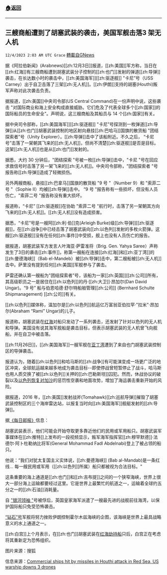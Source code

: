 ###  [:house:返回](README.md)
---


## 三艘商船遭到了胡塞武装的袭击，美国军舰击落3 架无人机
`12/4/2023 2:03 AM UTC Grace` [轉載自GNews](https://gnews.org/articles/2067439)

据《阿拉伯新闻》(Arabnews)[[zh:12月3日]]报道，[[zh:美国]]军方称，当日在[[zh:红海]]有三艘商船遭到胡塞武装分子控制的[[zh:也门]]发射的弹道[[zh:导弹]]袭击，在长达数小时的袭击中，[[zh:美国海军]][[zh:驱逐舰]] "卡尼”号（USS Carney）出于自卫击落了三架[[zh:无人机]]。[[zh:伊朗]]支持的胡塞(Houthi)叛军声称对此次袭击负责。

据报道，[[zh:美国]]中央司令部(US Central Command)在一份声明中说，这些袭击 "对国际商业和海上安全构成直接威胁。它们危及了代表全球多个[[zh:国家]]的国际船员的生命安全"。声明说，这三艘商船及其船员与 14 个[[zh:国家]]有关。

据中央司令部称，[[zh:美国海军]][[zh:驱逐舰]] "卡尼”号探测到一枚弹道[[zh:导弹]]从[[zh:也门]]胡塞武装控制的地区射向悬挂[[zh:巴哈马]]国旗的散货船 "团结探索者”号（Unity Explorer）。[[zh:导弹]]击中了该船附近。不久之后， “卡尼号”击落了一架朝其飞来的[[zh:无人机]]，但尚不清楚[[zh:驱逐舰]]是否是目标。这架[[zh:无人机]]也是从[[zh:也门]]发射的。

据悉，大约 30 分钟后，"团结探索 "号被一枚[[zh:导弹]]击中，"卡尼 "号在回应求救信号时击落了另一架飞来的[[zh:无人机]]。中央司令部称，"团结探索者 "号报告称[[zh:导弹]]造成了轻微损伤。

另外两艘商船，悬挂[[zh:巴拿马]]国旗的散货船 "9 号 "（Number 9）和 "索菲二号 "（Sophie II）均被[[zh:导弹]]击中。 “9 号 "报告称有一些损坏，但没有人员伤亡，"索菲二号 "报告称没有重大损坏。

报道称，“卡尼” [[zh:驱逐舰]]在协助 "索菲二号 "航行时，击落了另一架朝其方向飞来的[[zh:无人机]]。[[zh:无人机]]没有造成损害。

据悉，“卡尼”号是一艘阿[[zh:利·伯]]克(Arleigh Burke)级[[zh:导弹]][[zh:驱逐舰]]，在[[zh:战争]]中已经击落了胡塞武装向[[zh:以色列]]发射的多枚火箭弹。这艘[[zh:驱逐舰]]没有在任何[[zh:事件]]中受损，舰上也没有人员伤亡的报告。

据报道，胡塞武装军方发言人叶海亚·萨雷准将（Brig. Gen. Yahya Saree）声称发生了3日的袭击[[zh:事件]]，称第一艘船在连接[[zh:红海]]和[[zh:亚丁湾]]的[[zh:曼德海峡]]（Bab el-Mandeb）被[[zh:导弹]]击中，第二艘船被[[zh:无人机]]击中。萨里没有提到任何[[zh:美国]]军舰参与了袭击。

萨雷还确认第一艘船为"团结探索者”号，该船为一家[[zh:英国]][[zh:公司]]所有，其高级职员之一是居住在[[zh:以色列]]的丹·[[zh:大卫]]·昂加尔(Dan David Ungar)。“9 号” 船与伯恩哈德·舒尔特船舶管理[[zh:公司]] (Bernhard Schulte Shipmanagement) [[zh:公司]]有关。

[[zh:以色列]]媒体称，温加尔是[[zh:以色列]]航运亿万富翁亚伯拉罕·"拉米"·昂加尔(Abraham “Rami” Ungar)的儿子。

报道称，胡塞武装在[红海](https://gnews.org/m/1995680)对船只发动了一系列袭击，还发射了针对以色列的无人机和导弹。美国没有说其海军舰船是袭击目标，但表示胡塞武装的无人机曾飞向舰船，并在自卫中被击落。

[[zh:11月26日]]，[[zh:美国海军]]一艘军舰在[亚丁湾](https://gnews.org/m/2044158)遭到了来自也门胡塞武装控制区的导弹袭击。

报道认为，随着[[zh:以色列]]和哈马斯的[[zh:战争]]有可能演变成一场更广泛的地区冲突，全球航运越来越多地成为袭击目标\--即使停战曾短暂停止了战斗，哈马斯也用人质交换了被[[zh:以色列]]关押的[[zh:巴勒斯坦]]囚犯。然而，休战协议的破裂以及[以色列恢复对加沙](https://gnews.org/m/2061790)的惩罚性空袭和地面攻势，增加了海运袭击重新开始的风险。

据报道，2016 年，[[zh:美国]]发射战斧(Tomahawk)[[zh:巡航导弹]]摧毁了胡塞武装控制区的三个海岸雷达站，以报复当时向[[zh:美国海军]]舰艇发射的[[zh:导弹]]。

据[《每日邮报》](https://www.dailymail.co.uk/news/article-12820055/British-owned-ship-struck-rocket-near-Yemen-Iran-backed-Houthi-rebels-seized-Israeli-cargo-vessel-amid-spiralling-tensions-Gaza.html)信息：

胡塞武装表示，他们可能会开始夺取更多靠近他们的民用或军用船只。胡塞武装军事媒体在[[zh:推特]]上发布的一段视频显示，叛军海军指挥官[[zh:穆罕默德]]·法德尔·阿卜杜勒纳比将军(General Mohammad Fadl Abdelnabi)登上了被占领的船只。

他说：“我们对犹太复国主义实体说，[[zh:曼德海峡]] (Bab al-Mandab)是一条红线... 每一艘民用或军用（[[zh:以色列]]所属）船只都被视为合法目标。"

这条重要的海上通道是[[zh:也门]]和[[zh:吉布提]]之间的一个狭窄海峡，世界上很大一部分海上运输都要经过这里。它是世界上最繁忙的航道之一，运输着全球约五分之一的[[zh:石油]]消耗量。

自 ["银河领袖 "](https://gnews.org/m/1995680)号被俘后，英国皇家海军派遣了一艘最先进的战舰前往海湾，以保护国际船只免受恐怖袭击。

[“钻石”号](https://gnews.org/m/2057990)军舰将努力挫败伊朗控制霍尔木兹海峡的企图，该海峡是世界上最具战略意义的水上通道之一。

[[zh:白宫]]上个月表示，在[[zh:也门]]胡塞武装在[红海劫持船](https://gnews.org/m/1995680)只后，白宫正在考虑将其重新定为恐怖组织。

图片来源：搜狐

信息来源：[Commercial ships hit by missiles in Houthi attack in Red Sea, US warship downs 3 drones](https://www.arabnews.com/node/2419476/middle-east)
